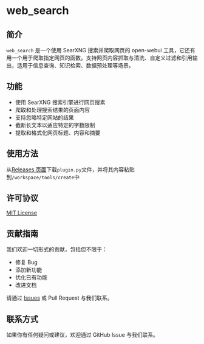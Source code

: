 # web_search

## 简介

`web_search` 是一个使用 SearXNG 搜索并爬取网页的 open-webui 工具，它还有用一个用于爬取指定网页的函数。支持网页内容抓取与清洗、自定义过滤和引用输出，适用于信息查询、知识检索、数据预处理等场景。

## 功能

- 使用 SearXNG 搜索引擎进行网页搜素
- 爬取和处理搜索结果的页面内容
- 支持忽略特定网站的结果
- 截断长文本以适应特定的字数限制
- 提取和格式化网页标题、内容和摘要

## 使用方法

从[Releases 页面](https://github.com/EntropyYue/web_search/releases)下载`plugin.py`文件，并将其内容粘贴到`/workspace/tools/create`中

## 许可协议

[MIT License](LICENSE)

## 贡献指南

我们欢迎一切形式的贡献，包括但不限于：

* 修复 Bug
* 添加新功能
* 优化已有功能
* 改进文档

请通过 [Issues](https://github.com/EntropyYue/web_search/issues) 或 Pull Request 与我们联系。

## 联系方式

如果你有任何疑问或建议，欢迎通过 GitHub Issue 与我们联系。
